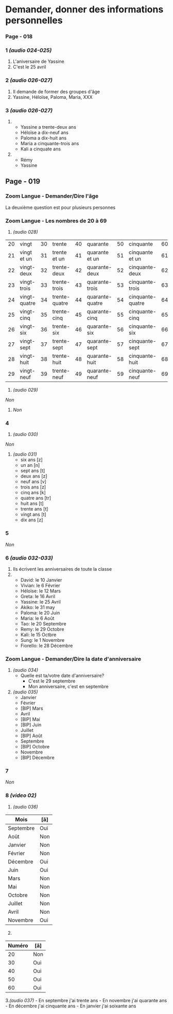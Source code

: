 # Demander, donner des informations personnelles

### Page - 018

### 1 *(audio 024-025)*
1. L'aniversaire de Yassine
1. C'est le 25 avril

### 2 *(audio 026-027)*
1. Il demande de former des groupes d'âge
1. Yassine, Héloïse, Paloma, Maria, XXX

### 3 *(audio 026-027)*
1. 
    - Yassine a trente-deux ans
    - Héloïse a dix-neuf ans
    - Paloma a dix-huit ans
    - Maria a cinquante-trois ans
    - Kali a cinquate ans
1. 
    - Rémy 
    - Yassine

## Page - 019

### Zoom Langue - Demander/Dire l'âge
La deuxième question est pour plusieurs personnes

### Zoom Langue - Les nombres de 20 à 69
1. *(audio 028)*

|||||||||||
|-|-|-|-|-|-|-|-|-|-|
|20|vingt|30|trente|40|quarante|50|cinquante|60|soixante|
|21|vingt et un|31|trente et un|41|quarante et un|51|cinquante et un|61|soixante et un|
|22|vingt-deux|32|trente-deux|42|quarante-deux|52|cinquante-deux|62|soixante-deux|
|23|vingt-trois|33|trente-trois|43|quarante-trois|53|cinquante-trois|63|soixante-trois|
|24|vingt-quatre|34|trente-quatre|44|quarante-quatre|54|cinquante-quatre|64|soixante-quatre|
|25|vingt-cinq|35|trente-cinq|45|quarante-cinq|55|cinquante-cinq|65|soixante-cinq|
|26|vingt-six|36|trente-six|46|quarante-six|56|cinquante-six|66|soixante-six|
|27|vingt-sept|37|trente-sept|47|quarante-sept|57|cinquante-sept|67|soixante-sept|
|28|vingt-huit|38|trente-huit|48|quarante-huit|58|cinquante-huit|68|soixante-huit|
|29|vingt-neuf|39|trente-neuf|49|quarante-neuf|59|cinquante-neuf|69|soixante-neuf|

1. *(audio 029)*

*Non*

1. *Non*

### 4
1. *(audio 030)*

*Non*

1. *(audio 031)*
    - six ans [z]
    - un an [n]
    - sept ans [t]
    - deux ans [z]
    - neuf ans [v]
    - trois ans [z]
    - cinq ans [k]
    - quatre ans [tr]
    - huit ans [t]
    - trente ans [t]
    - vingt ans [t]
    - dix ans [z]

### 5
*Non*

### 6 *(audio 032-033)*
1. Ils écrivent les anniversaires de toute la classe
1. 
    - David: le 10 Janvier
    - Vivian: le 6 Février
    - Héloïse: le 12 Mars
    - Greta: le 16 Avril
    - Yassine: le 25 Avril
    - Akiko: le 31 may
    - Paloma:  le 20 Juin
    - Maria: le 6 Août
    - Tao: le 20 Septembre
    - Remy: le 29 Octobre
    - Kali: le 15 Octbre
    - Sung: le 1 Novembre
    - Fiorello: le 28 Décembre

### Zoom Langue - Demander/Dire la date d'anniversaire
1. *(audio 034)*
    - Quelle est ta/votre date d'anniversaire?
        - C'est le 29 septembre
        - Mon anniversaire, c'est en septembre
1. *(audio 035)*
    - Janvier
    - Février
    - [BIP] Mars
    - Avril
    - [BIP] Mai
    - [BIP] Juin
    - Juillet
    - [BIP] Août
    - Septembre
    - [BIP] Octobre
    - Novembre
    - [BIP] Décembre

### 7
*Non*

### 8 *(video 02)*
1. *(audio 036)*

|Mois|[ã]|
|-|-|
|Septembre|Oui|
|Août|Non|
|Janvier|Non|
|Février|Non|
|Décembre|Oui|
|Juin|Oui|
|Mars|Non|
|Mai|Non|
|Octobre|Non|
|Juillet|Non|
|Avril|Non|
|Novembre|Oui|

2. 

|Numéro|[ã]|
|-|-|
|20|Non|
|30|Oui|
|40|Oui|
|50|Oui|
|60|Oui|

3.*(audio 037)*
    - En septembre j'ai trente ans
    - En novembre j'ai quarante ans
    - En décembre j'ai cinquante ans
    - En janvier j'ai soixante ans